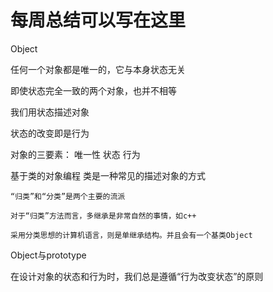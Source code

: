 # 每周总结可以写在这里

Object

  任何一个对象都是唯一的，它与本身状态无关

  即使状态完全一致的两个对象，也并不相等

  我们用状态描述对象

  状态的改变即是行为

  对象的三要素：
    唯一性
    状态
    行为

  
  基于类的对象编程
    类是一种常见的描述对象的方式

    “归类”和“分类”是两个主要的流派

    对于“归类”方法而言，多继承是非常自然的事情，如c++

    采用分类思想的计算机语言，则是单继承结构。并且会有一个基类Object

  Object与prototype

  在设计对象的状态和行为时，我们总是遵循“行为改变状态”的原则